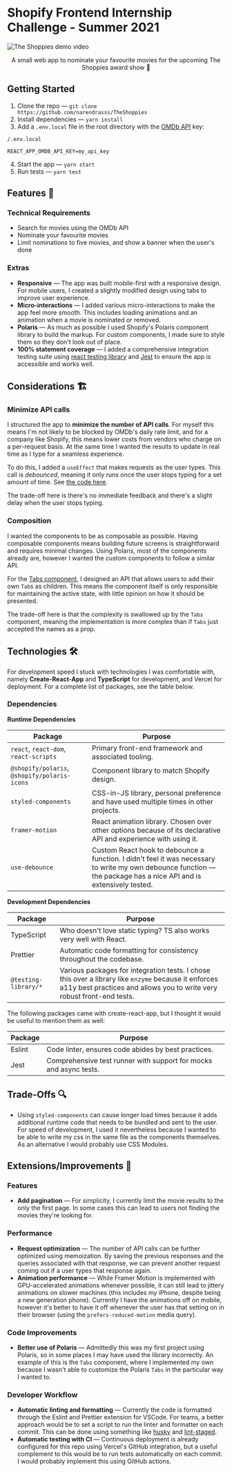# Shopify Frontend Internship Challenge - Summer 2021

![The Shoppies demo video](demo.gif)

<p align="center">
A small web app to nominate your favourite movies for the upcoming The Shoppies award show 🎉
</p>

## Getting Started

1. Clone the repo — `git clone https://github.com/narendrasss/TheShoppies`
2. Install dependencies — `yarn install`
3. Add a `.env.local` file in the root directory with the [OMDb API](http://www.omdbapi.com/) key:

```
/.env.local

REACT_APP_OMDB_API_KEY=my_api_key
```

4. Start the app — `yarn start`
5. Run tests — `yarn test`

## Features 🎊

### Technical Requirements

- Search for movies using the OMDb API
- Nominate your favourite movies
- Limit nominations to five movies, and show a banner when the user's done

### Extras

- **Responsive** — The app was built mobile-first with a responsive design. For mobile users, I created a slightly modified design using tabs to improve user experience.
- **Micro-interactions** — I added various micro-interactions to make the app feel more smooth. This includes loading animations and an animation when a movie is nominated or removed.
- **Polaris** — As much as possible I used Shopify's Polaris component library to build the markup. For custom components, I made sure to style them so they don't look out of place.
- **100% statement coverage** — I added a comprehensive integration testing suite using [react testing library](https://testing-library.com/docs/react-testing-library/intro/) and [Jest](https://jestjs.io/) to ensure the app is accessible and works well.

## Considerations 🏗

### Minimize API calls

I structured the app to **minimize the number of API calls**. For myself this means I'm not likely to be blocked by OMDb's daily rate limit, and for a company like Shopify, this means lower costs from vendors who charge on a per-request basis. At the same time I wanted the results to update in real time as I type for a seamless experience.

To do this, I added a `useEffect` that makes requests as the user types. This call is _debounced_, meaning it only runs once the user stops typing for a set amount of time. See [the code here](https://github.com/narendrasss/TheShoppies/blob/a814412df2279abeb62493745afa2eea03a8a08a/src/components/MovieResults.tsx#L42-L52).

The trade-off here is there's no immediate feedback and there's a slight delay when the user stops typing.

### Composition

I wanted the components to be as composable as possible. Having composable components means building future screens is straightforward and requires minimal changes. Using Polaris, most of the components already are, however I wanted the custom components to follow a similar API.

For the [Tabs component](src/components/Tabs.tsx), I designed an API that allows users to add their own `Tab`s as children. This means the component itself is only responsible for maintaining the active state, with little opinion on how it should be presented.

The trade-off here is that the complexity is swallowed up by the `Tabs` component, meaning the implementation is more complex than if `Tabs` just accepted the names as a prop.

## Technologies 🛠

For development speed I stuck with technologies I was comfortable with, namely **Create-React-App** and **TypeScript** for development, and Vercel for deployment. For a complete list of packages, see the table below.

### Dependencies

**Runtime Dependencies**

| Package                                      | Purpose                                                                                                                                                            |
| -------------------------------------------- | ------------------------------------------------------------------------------------------------------------------------------------------------------------------ |
| `react`, `react-dom`, `react-scripts`        | Primary front-end framework and associated tooling.                                                                                                                |
| `@shopify/polaris`, `@shopify/polaris-icons` | Component library to match Shopify design.                                                                                                                         |
| `styled-components`                          | CSS-in-JS library, personal preference and have used multiple times in other projects.                                                                             |
| `framer-motion`                              | React animation library. Chosen over other options because of its declarative API and experience with using it.                                                    |
| `use-debounce`                               | Custom React hook to debounce a function. I didn't feel it was necessary to write my own debounce function — the package has a nice API and is extensively tested. |

**Development Dependencies**

| Package              | Purpose                                                                                                                                                                        |
| -------------------- | ------------------------------------------------------------------------------------------------------------------------------------------------------------------------------ |
| TypeScript           | Who doesn't love static typing? TS also works very well with React.                                                                                                            |
| Prettier             | Automatic code formatting for consistency throughout the codebase.                                                                                                             |
| `@testing-library/*` | Various packages for integration tests. I chose this over a library like `enzyme` because it enforces a11y best practices and allows you to write very robust front-end tests. |

The following packages came with create-react-app, but I thought it would be useful to mention them as well:

| Package | Purpose                                                           |
| ------- | ----------------------------------------------------------------- |
| Eslint  | Code linter, ensures code abides by best practices.               |
| Jest    | Comprehensive test runner with support for mocks and async tests. |

## Trade-Offs 🔍

- Using `styled-components` can cause longer load times because it adds additional runtime code that needs to be bundled and sent to the user. For speed of development, I used it nevertheless because I wanted to be able to write my css in the same file as the components themselves. As an alternative I would probably use CSS Modules.

## Extensions/Improvements 🤔

### Features

- **Add pagination** — For simplicity, I currently limit the movie results to the only the first page. In some cases this can lead to users not finding the movies they're looking for.

### Performance

- **Request optimization** — The number of API calls can be further optimized using memoization. By saving the previous responses and the queries associated with that response, we can prevent another request coming out if a user types that response again.
- **Animation performance** — While Framer Motion is implemented with GPU-accelerated animations whenever possible, it can still lead to jittery animations on slower machines (this includes my iPhone, despite being a new generation phone). Currently I have the animations off on mobile, however it's better to have it off whenever the user has that setting on in their browser (using the `prefers-reduced-motion` media query).

### Code Improvements

- **Better use of Polaris** — Admittedly this was my first project using Polaris, so in some places I may have used the library incorrectly. An example of this is the `Tabs` component, where I implemented my own because I wasn't able to customize the Polaris `Tabs` in the particular way I wanted to.

### Developer Workflow

- **Automatic linting and formatting** — Currently the code is formatted through the Eslint and Prettier extension for VSCode. For teams, a better approach would be to set a script to run the linter and formatter on each commit. This can be done using something like [husky](https://github.com/typicode/husky) and [lint-staged](https://github.com/okonet/lint-staged).
- **Automatic testing with CI** — Continuous deployment is already configured for this repo using Vercel's GitHub integration, but a useful complement to this would be to run tests automatically on each commit. I would probably implement this using GitHub actions.
